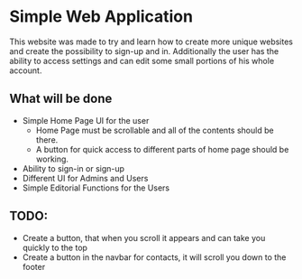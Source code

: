 # Simple Web Application

This website was made to try and learn how to create more unique websites and create the possibility to sign-up and in. Additionally the user has the ability to access settings and can edit some small portions of his whole account.

## What will be done

- Simple Home Page UI for the user
  - Home Page must be scrollable and all of the contents should be there.
  - A button for quick access to different parts of home page should be working.
- Ability to sign-in or sign-up
- Different UI for Admins and Users
- Simple Editorial Functions for the Users

## TODO:

- Create a button, that when you scroll it appears and can take you quickly to the top
- Create a button in the navbar for contacts, it will scroll you down to the footer
